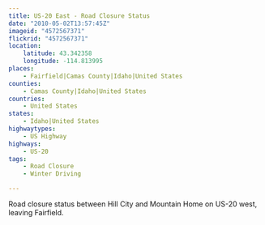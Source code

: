 ```yaml
---
title: US-20 East - Road Closure Status
date: "2010-05-02T13:57:45Z"
imageid: "4572567371"
flickrid: "4572567371"
location:
    latitude: 43.342358
    longitude: -114.813995
places:
    - Fairfield|Camas County|Idaho|United States
counties:
    - Camas County|Idaho|United States
countries:
    - United States
states:
    - Idaho|United States
highwaytypes:
    - US Highway
highways:
    - US-20
tags:
    - Road Closure
    - Winter Driving

---
```

Road closure status between Hill City and Mountain Home on US-20 west, leaving Fairfield.